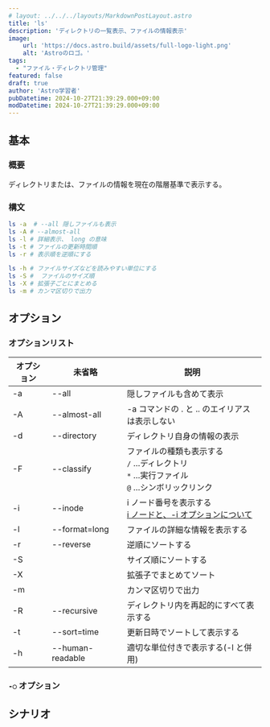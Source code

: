 ```yaml
---
# layout: ../../../layouts/MarkdownPostLayout.astro
title: 'ls'
description: 'ディレクトリの一覧表示、ファイルの情報表示'
image:
    url: 'https://docs.astro.build/assets/full-logo-light.png'
    alt: 'Astroのロゴ。'
tags:
  - "ファイル・ディレクトリ管理"
featured: false
draft: true
author: 'Astro学習者'
pubDatetime: 2024-10-27T21:39:29.000+09:00
modDatetime: 2024-10-27T21:39:29.000+09:00
---
```


## 基本

### 概要

ディレクトリまたは、ファイルの情報を現在の階層基準で表示する。

### 構文

```bash frame="none"
ls -a  # --all 隠しファイルも表示
ls -A # --almost-all
ls -l # 詳細表示、 long の意味
ls -t # ファイルの更新時間順
ls -r # 表示順を逆順にする

ls -h # ファイルサイズなどを読みやすい単位にする
ls -S #  ファイルのサイズ順
ls -X # 拡張子ごとにまとめる
ls -m # カンマ区切りで出力
```

## オプション

### オプションリスト

| オプション | 未省略 | 説明 |
| --- | --- | --- |
| -a | --all | 隠しファイルも含めて表示 |
| -A | --almost-all | -a コマンドの . と .. のエイリアスは表示しない |
| -d | --directory | ディレクトリ自身の情報の表示 |
| -F | --classify | ファイルの種類も表示する<br> `/` …ディレクトリ<br>`*` …実行ファイル<br> `@` …シンボリックリンク<br> |
| -i | --inode | i ノード番号を表示する<br>[i ノードと、-i オプションについて](https://www.notion.so/868a3319b1d448258b7f555244e6f82e?pvs=21) |
| -l | --format=long | ファイルの詳細な情報を表示する |
| -r | --reverse | 逆順にソートする |
| -S |  | サイズ順にソートする |
| -X |  | 拡張子でまとめてソート |
| -m |  | カンマ区切りで出力 |
| -R | --recursive | ディレクトリ内を再起的にすべて表示する |
| -t | --sort=time | 更新日時でソートして表示する |
| -h | --human-readable | 適切な単位付きで表示する(-l と併用) |

### `-○` オプション

## シナリオ
